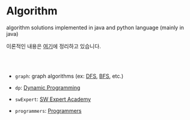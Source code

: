 # Algorithm
algorithm solutions implemented in java and python language (mainly in java)

이론적인 내용은 <a href="https://github.com/jinnyy/TIL/tree/master/ComputerScience/Algorithm">여기</a>에 정리하고 있습니다.

<br><br>


* `graph`: graph algorithms (ex: <a href="https://www.acmicpc.net/problem/tag/DFS">DFS</a>, <a href="https://www.acmicpc.net/problem/tag/BFS">BFS</a>, etc.)

* `dp`: <a href="https://www.acmicpc.net/problem/tag/%EB%8B%A4%EC%9D%B4%EB%82%98%EB%AF%B9%20%ED%94%84%EB%A1%9C%EA%B7%B8%EB%9E%98%EB%B0%8D">
  Dynamic Programming</a>

* `swExpert`: <a href="https://www.swexpertacademy.com/main/userpage/code/userProblemBoxDetail.do?probBoxId=AV5Po0AqAPwDFAUq&leftPage=1&curPage=userpage&userId=SWEAC">
  SW Expert Academy</a>
  
* `programmers`: <a href="https://programmers.co.kr/learn/challenges">Programmers</a>

<br>
